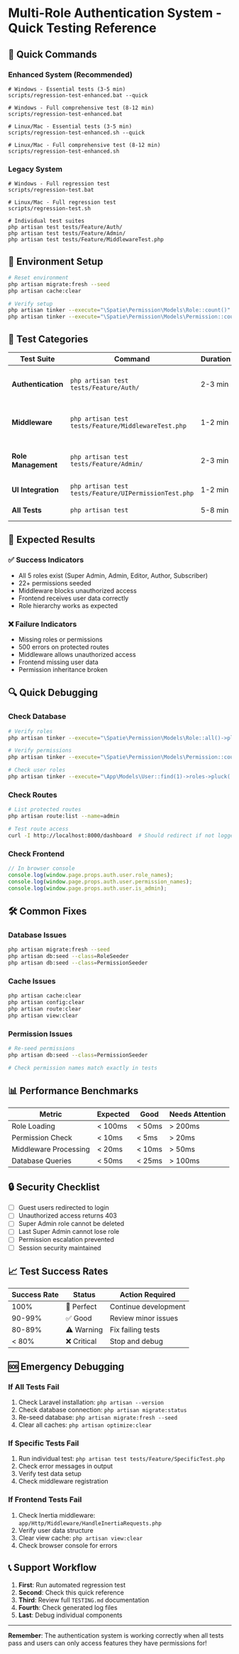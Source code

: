# Multi-Role Authentication System - Quick Testing Reference

## 🚀 Quick Commands

### Enhanced System (Recommended)
```batch
# Windows - Essential tests (3-5 min)
scripts/regression-test-enhanced.bat --quick

# Windows - Full comprehensive test (8-12 min)
scripts/regression-test-enhanced.bat

# Linux/Mac - Essential tests (3-5 min)
scripts/regression-test-enhanced.sh --quick

# Linux/Mac - Full comprehensive test (8-12 min)
scripts/regression-test-enhanced.sh
```

### Legacy System
```batch
# Windows - Full regression test
scripts/regression-test.bat

# Linux/Mac - Full regression test
scripts/regression-test.sh

# Individual test suites
php artisan test tests/Feature/Auth/
php artisan test tests/Feature/Admin/
php artisan test tests/Feature/MiddlewareTest.php
```

## 🔧 Environment Setup
```bash
# Reset environment
php artisan migrate:fresh --seed
php artisan cache:clear

# Verify setup
php artisan tinker --execute="\Spatie\Permission\Models\Role::count()"  # Should be 5
php artisan tinker --execute="\Spatie\Permission\Models\Permission::count()"  # Should be 22+
```

## 🧪 Test Categories

| Test Suite | Command | Duration | Purpose |
|------------|---------|----------|---------|
| **Authentication** | `php artisan test tests/Feature/Auth/` | 2-3 min | Login, registration, password reset |
| **Middleware** | `php artisan test tests/Feature/MiddlewareTest.php` | 1-2 min | Route protection, access control |
| **Role Management** | `php artisan test tests/Feature/Admin/` | 2-3 min | CRUD operations, user assignments |
| **UI Integration** | `php artisan test tests/Feature/UIPermissionTest.php` | 1-2 min | Frontend data sharing |
| **All Tests** | `php artisan test` | 5-8 min | Complete test suite |

## 🎯 Expected Results

### ✅ Success Indicators
- All 5 roles exist (Super Admin, Admin, Editor, Author, Subscriber)
- 22+ permissions seeded
- Middleware blocks unauthorized access
- Frontend receives user data correctly
- Role hierarchy works as expected

### ❌ Failure Indicators
- Missing roles or permissions
- 500 errors on protected routes
- Middleware allows unauthorized access
- Frontend missing user data
- Permission inheritance broken

## 🔍 Quick Debugging

### Check Database
```bash
# Verify roles
php artisan tinker --execute="\Spatie\Permission\Models\Role::all()->pluck('name')"

# Verify permissions
php artisan tinker --execute="\Spatie\Permission\Models\Permission::count()"

# Check user roles
php artisan tinker --execute="\App\Models\User::find(1)->roles->pluck('name')"
```

### Check Routes
```bash
# List protected routes
php artisan route:list --name=admin

# Test route access
curl -I http://localhost:8000/dashboard  # Should redirect if not logged in
```

### Check Frontend
```javascript
// In browser console
console.log(window.page.props.auth.user.role_names);
console.log(window.page.props.auth.user.permission_names);
console.log(window.page.props.auth.user.is_admin);
```

## 🛠️ Common Fixes

### Database Issues
```bash
php artisan migrate:fresh --seed
php artisan db:seed --class=RoleSeeder
php artisan db:seed --class=PermissionSeeder
```

### Cache Issues
```bash
php artisan cache:clear
php artisan config:clear
php artisan route:clear
php artisan view:clear
```

### Permission Issues
```bash
# Re-seed permissions
php artisan db:seed --class=PermissionSeeder

# Check permission names match exactly in tests
```

## 📊 Performance Benchmarks

| Metric | Expected | Good | Needs Attention |
|--------|----------|------|-----------------|
| Role Loading | < 100ms | < 50ms | > 200ms |
| Permission Check | < 10ms | < 5ms | > 20ms |
| Middleware Processing | < 20ms | < 10ms | > 50ms |
| Database Queries | < 50ms | < 25ms | > 100ms |

## 🔒 Security Checklist

- [ ] Guest users redirected to login
- [ ] Unauthorized access returns 403
- [ ] Super Admin role cannot be deleted
- [ ] Last Super Admin cannot lose role
- [ ] Permission escalation prevented
- [ ] Session security maintained

## 📈 Test Success Rates

| Success Rate | Status | Action Required |
|--------------|--------|-----------------|
| 100% | 🎉 Perfect | Continue development |
| 90-99% | ✅ Good | Review minor issues |
| 80-89% | ⚠️ Warning | Fix failing tests |
| < 80% | ❌ Critical | Stop and debug |

## 🆘 Emergency Debugging

### If All Tests Fail
1. Check Laravel installation: `php artisan --version`
2. Check database connection: `php artisan migrate:status`
3. Re-seed database: `php artisan migrate:fresh --seed`
4. Clear all caches: `php artisan optimize:clear`

### If Specific Tests Fail
1. Run individual test: `php artisan test tests/Feature/SpecificTest.php`
2. Check error messages in output
3. Verify test data setup
4. Check middleware registration

### If Frontend Tests Fail
1. Check Inertia middleware: `app/Http/Middleware/HandleInertiaRequests.php`
2. Verify user data structure
3. Clear view cache: `php artisan view:clear`
4. Check browser console for errors

## 📞 Support Workflow

1. **First**: Run automated regression test
2. **Second**: Check this quick reference
3. **Third**: Review full `TESTING.md` documentation
4. **Fourth**: Check generated log files
5. **Last**: Debug individual components

---

**Remember**: The authentication system is working correctly when all tests pass and users can only access features they have permissions for!
